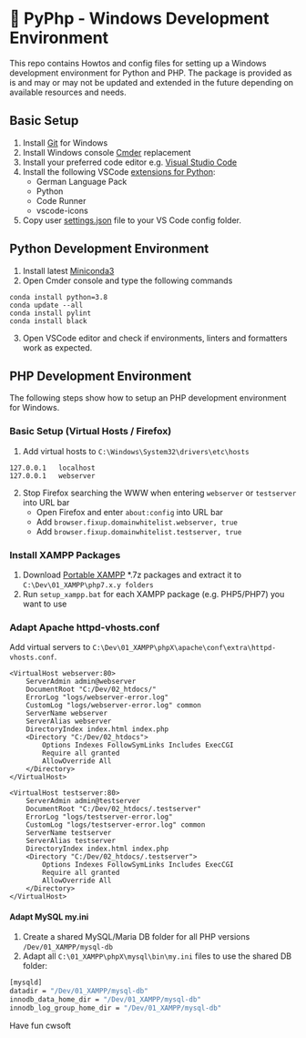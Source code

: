 # 👀 PyPhp - Windows Development Environment
This repo contains Howtos and config files for setting up a Windows development environment for Python and PHP. The package is provided as is and may or may not be updated and extended in the future depending on available resources and needs.

## Basic Setup
 1. Install [Git](https://git-scm.com/download/win) for Windows
 2. Install Windows console [Cmder](https://cmder.net/) replacement
 3. Install your preferred code editor e.g. [Visual Studio Code](https://code.visualstudio.com/)
 4. Install the following VSCode [extensions for Python](https://code.visualstudio.com/docs/python/python-tutorial):
	- German Language Pack
	- Python
	- Code Runner
	- vscode-icons
 5. Copy user [settings.json](vscode/settings.json) file to your VS Code config folder.

## Python Development Environment
 1. Install latest [Miniconda3](https://docs.conda.io/en/latest/miniconda.html)
 2. Open Cmder console and type the following commands

```
conda install python=3.8
conda update --all
conda install pylint
conda install black
```

3. Open VSCode editor and check if environments, linters and formatters work as expected.

## PHP Development Environment
The following steps show how to setup an PHP development environment for Windows.

### Basic Setup (Virtual Hosts / Firefox)
 1. Add virtual hosts to `C:\Windows\System32\drivers\etc\hosts`
```
127.0.0.1	localhost
127.0.0.1	webserver
```

 2. Stop Firefox searching the WWW when entering `webserver` or `testserver` into URL bar
    - Open Firefox and enter `about:config` into URL bar
    - Add `browser.fixup.domainwhitelist.webserver, true`
    - Add `browser.fixup.domainwhitelist.testserver, true` 

### Install XAMPP Packages
 1. Download [Portable XAMPP](https://sourceforge.net/projects/xampp/files/) *.7z packages and extract it to `C:\Dev\01_XAMPP\php7.x.y folders`
 2. Run `setup_xampp.bat` for each XAMPP package (e.g. PHP5/PHP7) you want to use

### Adapt Apache httpd-vhosts.conf
Add virtual servers to `C:\Dev\01_XAMPP\phpX\apache\conf\extra\httpd-vhosts.conf`.

```
<VirtualHost webserver:80>
	ServerAdmin admin@webserver
	DocumentRoot "C:/Dev/02_htdocs/"
	ErrorLog "logs/webserver-error.log"
	CustomLog "logs/webserver-error.log" common
	ServerName webserver
	ServerAlias webserver
	DirectoryIndex index.html index.php
	<Directory "C:/Dev/02_htdocs">
		Options Indexes FollowSymLinks Includes ExecCGI
		Require all granted
		AllowOverride All
	</Directory>
</VirtualHost>

<VirtualHost testserver:80>
	ServerAdmin admin@testserver
	DocumentRoot "C:/Dev/02_htdocs/.testserver"
	ErrorLog "logs/testserver-error.log"
	CustomLog "logs/testserver-error.log" common
	ServerName testserver
	ServerAlias testserver
	DirectoryIndex index.html index.php
	<Directory "C:/Dev/02_htdocs/.testserver">
		Options Indexes FollowSymLinks Includes ExecCGI
		Require all granted
		AllowOverride All
	</Directory>
</VirtualHost>
```

#### Adapt MySQL my.ini
1. Create a shared MySQL/Maria DB folder for all PHP versions `/Dev/01_XAMPP/mysql-db`
2. Adapt all `C:\01_XAMPP\phpX\mysql\bin\my.ini` files to use the shared DB folder:

```bash
[mysqld]
datadir = "/Dev/01_XAMPP/mysql-db"
innodb_data_home_dir = "/Dev/01_XAMPP/mysql-db"
innodb_log_group_home_dir = "/Dev/01_XAMPP/mysql-db"
```
 
Have fun 
cwsoft